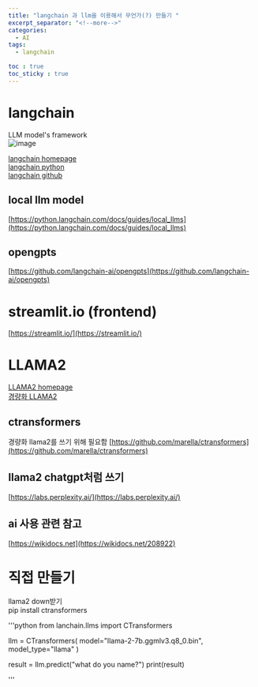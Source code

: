 ```yaml
---
title: "langchain 과 llm을 이용해서 무언가(?) 만들기 "
excerpt_separator: "<!--more-->"
categories:
  - AI
tags:
  - langchain

toc : true
toc_sticky : true
---
```


# langchain
LLM model's framework   
![image](https://github.com/younlea/younlea.github.io/assets/1435846/07866216-9754-4b95-a517-39ec61fd53a8)

[langchain homepage](https://www.langchain.com/)    
[langchain python](https://python.langchain.com/docs/get_started/introduction)    
[langchain github](https://github.com/langchain-ai/langchain)     

## local llm model 
[https://python.langchain.com/docs/guides/local_llms](https://python.langchain.com/docs/guides/local_llms)     

## opengpts
[https://github.com/langchain-ai/opengpts](https://github.com/langchain-ai/opengpts)    

# streamlit.io (frontend)  
[https://streamlit.io/](https://streamlit.io/)    

# LLAMA2
[LLAMA2 homepage](https://ai.meta.com/llama/)    
[경량화 LLAMA2](https://huggingface.co/TheBloke/Llama-2-7B-GGML)     

## ctransformers
경량화 llama2를 쓰기 위해 필요함
[https://github.com/marella/ctransformers](https://github.com/marella/ctransformers)    

## llama2 chatgpt처럼 쓰기
[https://labs.perplexity.ai/](https://labs.perplexity.ai/)     

## ai 사용 관련 참고 
[https://wikidocs.net](https://wikidocs.net/208922)      

# 직접 만들기
llama2 down받기    
pip install ctransformers   

'''python
from lanchain.llms import CTransformers

llm = CTransformers(
  model="llama-2-7b.ggmlv3.q8_0.bin",
  model_type="llama"
)

result = llm.predict("what do you name?")
print(result)

'''
